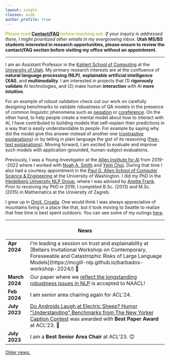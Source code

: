 ```yaml
---
layout: single
classes: wide
author_profile: true
---
```


<span style="color:#a6cc54;">**Please read [Contact/FAQ](https://www.anamarasovic.com/contact/) before reaching out.**</span> _If your inquiry is addressed there, I might prioritized other emails in my evergrowing inbox._ **Utah 
MS/BS students interested in research opportunities, please ensure to review the contact/FAQ section before visiting my office without an appointment.**

---

I am an Assistant Professor in the [Kahlert School of Computing](https://www.cs.utah.edu/) at the [University of Utah](https://www.utah.edu/). My primary research interests are at the confluence of **natural language processing (NLP)**, **explainable artificial intelligence (XAI)**, and **multimodality**. I am interested in projects that (1) **rigorously validate** AI technologies, and (2) make human **interaction** with AI **more intuitive**. 

For an example of robust validation check out our work on carefully designing benchmarks to validate robustness of QA models in the presence of common linguistic phenomena such as [negation](https://arxiv.org/abs/2211.00295) or [coreference](https://aclanthology.org/D19-1606/). On the other hand, to help people create a mental model about how to interact with AI, I have contributed to building models that self-explain their predictions in a way that is easily understandable to people. For example by saying why did the model give this answer instead of another one ([contrastive explanations](https://arxiv.org/abs/2012.13985)) or by telling in plain language the gist of its reasoning ([free-text explanations](https://arxiv.org/abs/2111.08284)). Moving forward, I am excited to evaluate and improve such models with application-grounded, human-subject evaluations.                     

Previously, I was a Young Investigator at the [Allen Institute for AI](https://allenai.org/) from 2019--2022 where I worked  with [Noah A. Smith](https://nasmith.github.io/) and [Yejin Choi](https://homes.cs.washington.edu/~yejin/). During that time I also had a courtesy appointment in the [Paul G. Allen School of Computer Science & Engineering](https://www.cs.washington.edu/) at the University of Washington. I did my PhD in the [Heidelberg University NLP Group](https://www.cl.uni-heidelberg.de/nlpgroup/), where I was advised by [Anette Frank](https://www.cl.uni-heidelberg.de/~frank/). Prior to receiving my PhD in 2019, I completed B.Sc. (2013) and M.Sc. (2015) in Mathematics at the University of Zagreb. 


I grew up in [Omiš, Croatia](https://youtu.be/Cnrjm-Le_vw). One would think I was always appreciative of mountains living in a place like that, but it took moving to Seattle to realize that free time is best spent outdoors. You can see some of my outings [here](https://www.anamarasovic.com/blog/).


---

<style type="text/css">
      table, tr, td {
        border: 0px;
    }

</style>

<h3 align="center">News</h3>

<table class='news-table'>
    <col width="14%">
    <col width="100%">
        <tr>
        <td valign="top"><strong>Apr 2024</strong></td>
        <td>
        I'm leading a session on trust and explainability at [Bellairs Invitational Workshop on Contemporary, Foreseeable and Catastrophic Risks of Large Language Models](https://mcgill-nlp.github.io/barbados-workshop-2024/) 🌴
        </td>
        </tr>
        <tr>
        <td valign="top"><strong>March 2024</strong></td>
        <td>Our paper where we <a href="https://arxiv.org/abs/2311.09694">reflect the longstanding robustness issues in NLP</a> is accepted to NAACL!
        </td>
        </tr>
        <tr>
        <td valign="top"><strong>Feb 2024</strong></td>
        <td>I am senior area chairing again for ACL'24.</td>
       </tr>
        <tr>
        <td valign="top"><strong>July 2023</strong></td>
        <td><a href="https://arxiv.org/abs/2209.06293">Do Androids Laugh at Electric Sheep? Humor "Understanding" Benchmarks from The New Yorker Caption Contest</a> was awarded with <b>Best Paper Award</b> at ACL'23. 🎉</td>
       </tr>       
        <tr>
        <td valign="top"><strong>July 2023</strong></td>
        <td>I am a <b>Best Senior Area Chair</b> at ACL'23. 😊</td>
       </tr>
</table>



[Older news.](old_news.md)